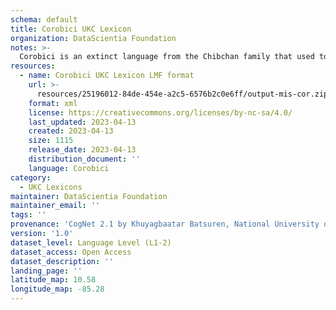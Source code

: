```yaml
---
schema: default
title: Corobici UKC Lexicon
organization: DataScientia Foundation
notes: >-
  Corobici is an extinct language from the Chibchan family that used to be spoken in South America. The UKC Lexicon of Corobici is represented as a lexico-semantic network. It consists of words, word senses, synsets, as well as sense-level and synset-level relationships
resources:
  - name: Corobici UKC Lexicon LMF format
    url: >-
      resources/25196012-84de-454e-a2c5-6576b2c0e6ff/output-mis-cor.zip
    format: xml
    license: https://creativecommons.org/licenses/by-nc-sa/4.0/
    last_updated: 2023-04-13
    created: 2023-04-13
    size: 1115
    release_date: 2023-04-13
    distribution_document: ''
    language: Corobici
category:
  - UKC Lexicons
maintainer: DataScientia Foundation
maintainer_email: ''
tags: ''
provenance: 'CogNet 2.1 by Khuyagbaatar Batsuren, National University of Mongolia (http://cognet.ukc.disi.unitn.it); Native Languages of the Americas 2021.11. by Laura Redish and Orrin Lewis (http://www.native-languages.org); Princeton WordNet 2.1 by Princeton University (https://wordnet.princeton.edu)'
version: '1.0'
dataset_level: Language Level (L1-2)
dataset_access: Open Access
dataset_description: ''
landing_page: ''
latitude_map: 10.58
longitude_map: -85.28
---
```

